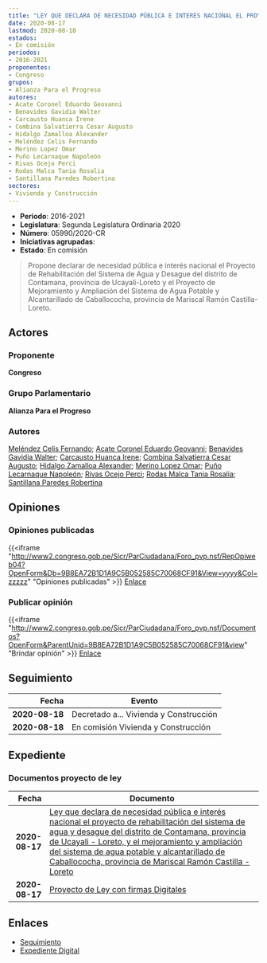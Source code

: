```yaml
---
title: "LEY QUE DECLARA DE NECESIDAD PÚBLICA E INTERÉS NACIONAL EL PROYECTO DE REHABILITACIÓN DEL SISTEMA DE AGUA Y DESAGUE DEL DISTRITO DE CONTAMANA, PROVINCIA DE UCAYALI-LORETO, Y EL MEJORAMIENTO Y AMPLIACIÓN DEL SISTEMA DE AGUA POTABLE Y ALCANTARILLADO DE CABALLOCOCHA, PROVINCIA DE MARISCAL RAMÓN CASTILLA-LORETO"
date: 2020-08-17
lastmod: 2020-08-18
estados:
- En comisión
periodos:
- 2016-2021
proponentes:
- Congreso
grupos:
- Alianza Para el Progreso
autores:
- Acate Coronel Eduardo Geovanni
- Benavides Gavidia Walter
- Carcausto Huanca Irene
- Combina Salvatierra Cesar Augusto
- Hidalgo Zamalloa Alexander
- Meléndez Celis Fernando
- Merino Lopez Omar
- Puño Lecarnaque Napoleón
- Rivas Ocejo Perci
- Rodas Malca Tania Rosalia
- Santillana Paredes Robertina
sectores:
- Vivienda y Construcción
---
```

- **Periodo**: 2016-2021
- **Legislatura**: Segunda Legislatura Ordinaria 2020
- **Número**: 05990/2020-CR
- **Iniciativas agrupadas**: 
- **Estado**: En comisión

> Propone declarar de necesidad pública e interés nacional el Proyecto de Rehabilitación del Sistema de Agua y Desague del distrito de Contamana, provincia de Ucayali-Loreto y el Proyecto de Mejoramiento y Ampliación del Sistema de Agua Potable y Alcantarillado de Caballococha, provincia de Mariscal Ramón Castilla-Loreto.


## Actores

### Proponente

**Congreso**

### Grupo Parlamentario

**Alianza Para el Progreso**

### Autores

[Meléndez Celis Fernando](mailto:mailto:fmelendez@congreso.gob.pe); [Acate Coronel Eduardo Geovanni](mailto:mailto:eacate@congreso.gob.pe); [Benavides Gavidia Walter](mailto:mailto:wbenavides@congreso.gob.pe); [Carcausto Huanca Irene](mailto:mailto:icarcausto@congreso.gob.pe); [Combina Salvatierra Cesar Augusto](mailto:mailto:ccombina@congreso.gob.pe); [Hidalgo Zamalloa Alexander](mailto:mailto:ahidalgo@congreso.gob.pe); [Merino Lopez Omar](mailto:mailto:omerino@congreso.gob.pe); [Puño Lecarnaque Napoleón](mailto:mailto:npuno@congreso.gob.pe); [Rivas Ocejo Perci](mailto:mailto:privas@congreso.gob.pe); [Rodas Malca Tania Rosalia](mailto:mailto:trodas@congreso.gob.pe); [Santillana Paredes Robertina](mailto:mailto:rsantillana@congreso.gob.pe)

## Opiniones

### Opiniones publicadas

{{<iframe "http://www2.congreso.gob.pe/Sicr/ParCiudadana/Foro_pvp.nsf/RepOpiweb04?OpenForm&Db=9B8EA72B1D1A9C5B052585C70068CF91&View=yyyy&Col=zzzzz" "Opiniones publicadas" >}}
[Enlace](http://www2.congreso.gob.pe/Sicr/ParCiudadana/Foro_pvp.nsf/RepOpiweb04?OpenForm&Db=9B8EA72B1D1A9C5B052585C70068CF91&View=yyyy&Col=zzzzz)

### Publicar opinión

{{<iframe "http://www2.congreso.gob.pe/Sicr/ParCiudadana/Foro_pvp.nsf/Documentos?OpenForm&ParentUnid=9B8EA72B1D1A9C5B052585C70068CF91&view" "Brindar opinión" >}}
[Enlace](http://www2.congreso.gob.pe/Sicr/ParCiudadana/Foro_pvp.nsf/Documentos?OpenForm&ParentUnid=9B8EA72B1D1A9C5B052585C70068CF91&view)


## Seguimiento

| Fecha | Evento |
|------:|--------|
| **2020-08-18** | Decretado a... Vivienda y Construcción |
| **2020-08-18** | En comisión Vivienda y Construcción |

## Expediente

### Documentos proyecto de ley

| Fecha | Documento |
|------:|-----------|
| **2020-08-17** | [Ley que declara de necesidad pública e interés nacional el proyecto de rehabilitación del sistema de agua y desague del distrito de Contamana, provincia de Ucayali - Loreto, y el mejoramiento y ampliación del sistema de agua potable y alcantarillado de Caballococha, provincia de Mariscal Ramón Castilla - Loreto](http://www.leyes.congreso.gob.pe/Documentos/2016_2021/Proyectos_de_Ley_y_de_Resoluciones_Legislativas/PL05990-20200817.pdf) |
| **2020-08-17** | [Proyecto de Ley con firmas Digitales](http://www.leyes.congreso.gob.pe/Documentos/2016_2021/Proyectos_de_Ley_y_de_Resoluciones_Legislativas/Proyectos_Firmas_digitales/PL05990.pdf) |

## Enlaces

- [Seguimiento](http://www2.congreso.gob.pe/Sicr/TraDocEstProc/CLProLey2016.nsf/f7fff46988ca05b1052578e100829cc7/f1872748bb0dba67052585c7006e13e8?OpenDocument)
- [Expediente Digital](http://www2.congreso.gob.pe/Sicr/TraDocEstProc/Expvirt_2011.nsf/visbusqptramdoc1621/05990?opendocument)

